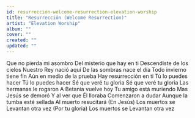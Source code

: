 ```yaml
---
id: resurrección-welcome-resurrection-elevation-worship
title: "Resurrección (Welcome Resurrection)"
artist: "Elevation Worship"
album: ""
cover: ""
created: ""
updated: ""
---
```


Que no pierda mi asombro
Del misterio que hay en ti
Descendiste de los cielos
Nuestro Rey nació aquí
De las sombras nace el día
Todo invierno tiene fin
Aún en medio de la prueba
Hay resurrección en ti
Tú lo puedes hacer
Tú lo puedes hacer
Sé que veré tu gloria
Sé que veré tu gloria
Las hermanas le rogaron
A Betania vuelve hoy
Tu amigo está muriеndo
Mas Jesús se demoró
Y al vеr que Él lloraba
Comenzaron a dudar
Aunque la tumba esté sellada
Al muerto resucitará
(En Jesús)
Los muertos se
Levantan otra vez
(Por tu gloria)
Los muertos se
Levantan otra vez